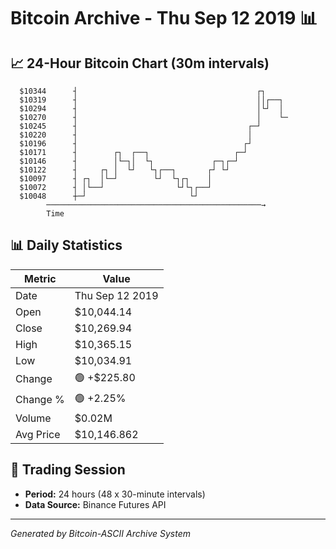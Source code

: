 # Bitcoin Archive - Thu Sep 12 2019 📊

## 📈 24-Hour Bitcoin Chart (30m intervals)

```
  $10344      ┤                                        ┌┐      
  $10319      ┤                                        ││┌──┐  
  $10294      ┤                                        │└┘  │  
  $10270      ┤                                        │    └─ 
  $10245      ┤                                      ┌─┘       
  $10220      ┤                                      │         
  $10196      ┤                                     ┌┘         
  $10171      ┤        ┌┐  ┌──┐                   ┌─┘          
  $10146      ┤        │└─┐│  └┐             ┌─┐┌─┘            
  $10122      ┤     ┌┐ │  └┘   └┐┌──┐       ┌┘ └┘              
  $10097      ┤ ┌┐  │└─┘        └┘  └┐┌┐    │                  
  $10072      ┤ │└──┘                └┘└┐┌──┘                  
  $10048      ┼─┘                       └┘                     
        ────────────────────────────────────────────────→
        Time
```

## 📊 Daily Statistics

| Metric | Value |
|--------|-------|
| Date | Thu Sep 12 2019 |
| Open | $10,044.14 |
| Close | $10,269.94 |
| High | $10,365.15 |
| Low | $10,034.91 |
| Change | 🟢 +$225.80 |
| Change % | 🟢 +2.25% |
| Volume | $0.02M |
| Avg Price | $10,146.862 |

## 📅 Trading Session

- **Period:** 24 hours (48 x 30-minute intervals)
- **Data Source:** Binance Futures API

---
*Generated by Bitcoin-ASCII Archive System*
